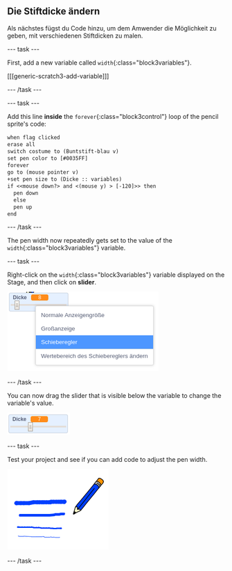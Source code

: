 ## Die Stiftdicke ändern

Als nächstes fügst du Code hinzu, um dem Amwender die Möglichkeit zu geben, mit verschiedenen Stiftdicken zu malen.

\--- task \---

First, add a new variable called `width`{:class="block3variables"}.

[[[generic-scratch3-add-variable]]]

\--- /task \---

\--- task \---

Add this line **inside** the `forever`{:class="block3control"} loop of the pencil sprite's code:

```blocks3
when flag clicked
erase all
switch costume to (Buntstift-blau v)
set pen color to [#0035FF]
forever
go to (mouse pointer v)
+set pen size to (Dicke :: variables)
if <<mouse down?> and <(mouse y) > [-120]>> then 
  pen down
  else
  pen up
end
```

\--- /task \---

The pen width now repeatedly gets set to the value of the `width`{:class="block3variables"} variable.

\--- task \---

Right-click on the `width`{:class="block3variables"} variable displayed on the Stage, and then click on **slider**.

![screenshot](images/paint-slider.png)

\--- /task \---

You can now drag the slider that is visible below the variable to change the variable's value.

![screenshot](images/paint-slider-change.png)

\--- task \---

Test your project and see if you can add code to adjust the pen width.

![screenshot](images/paint-width-test.png)

\--- /task \---